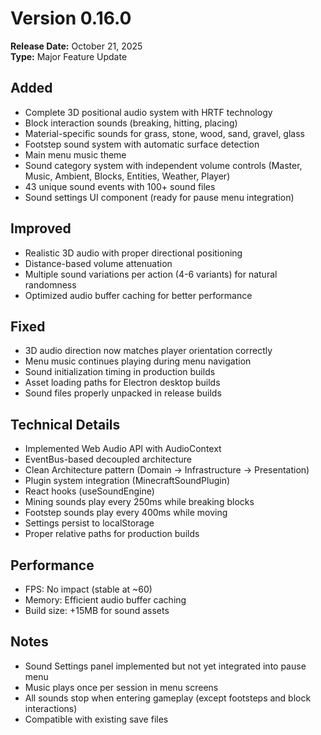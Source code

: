 # Version 0.16.0

**Release Date:** October 21, 2025  
**Type:** Major Feature Update

## Added

- Complete 3D positional audio system with HRTF technology
- Block interaction sounds (breaking, hitting, placing)
- Material-specific sounds for grass, stone, wood, sand, gravel, glass
- Footstep sound system with automatic surface detection
- Main menu music theme
- Sound category system with independent volume controls (Master, Music, Ambient, Blocks, Entities, Weather, Player)
- 43 unique sound events with 100+ sound files
- Sound settings UI component (ready for pause menu integration)

## Improved

- Realistic 3D audio with proper directional positioning
- Distance-based volume attenuation
- Multiple sound variations per action (4-6 variants) for natural randomness
- Optimized audio buffer caching for better performance

## Fixed

- 3D audio direction now matches player orientation correctly
- Menu music continues playing during menu navigation
- Sound initialization timing in production builds
- Asset loading paths for Electron desktop builds
- Sound files properly unpacked in release builds

## Technical Details

- Implemented Web Audio API with AudioContext
- EventBus-based decoupled architecture
- Clean Architecture pattern (Domain → Infrastructure → Presentation)
- Plugin system integration (MinecraftSoundPlugin)
- React hooks (useSoundEngine)
- Mining sounds play every 250ms while breaking blocks
- Footstep sounds play every 400ms while moving
- Settings persist to localStorage
- Proper relative paths for production builds

## Performance

- FPS: No impact (stable at ~60)
- Memory: Efficient audio buffer caching
- Build size: +15MB for sound assets

## Notes

- Sound Settings panel implemented but not yet integrated into pause menu
- Music plays once per session in menu screens
- All sounds stop when entering gameplay (except footsteps and block interactions)
- Compatible with existing save files

